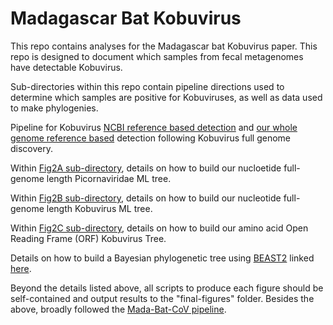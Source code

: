 # Madagascar Bat Kobuvirus

This repo contains analyses for the Madagascar bat Kobuvirus paper. This repo is designed to document which samples from fecal metagenomes have detectable Kobuvirus. 

Sub-directories within this repo contain pipeline directions used to determine which samples are positive for Kobuviruses, as well as data used to make phylogenies. 

Pipeline for Kobuvirus [NCBI reference based detection](https://github.com/fgonzalez3/mada-bat-kobuvirus/blob/main/Finding-Initial-Kobuvirus-Positives.md) and [our whole genome reference based](https://github.com/fgonzalez3/mada-bat-kobuvirus/blob/main/BLAST_OP287812.md) detection following Kobuvirus full genome discovery. 

Within [Fig2A sub-directory](https://github.com/fgonzalez3/mada-bat-kobuvirus/blob/main/Fig2A/2A-Tree-Instructions.md), details on how to build our nucloetide full-genome length Picornaviridae ML tree. 

Within [Fig2B sub-directory](https://github.com/fgonzalez3/mada-bat-kobuvirus/blob/main/Fig2B/Fig2B-Tree-Instructions.md), details on how to build our nucleotide full-genome length Kobuvirus ML tree. 

Within [Fig2C sub-directory](https://github.com/fgonzalez3/mada-bat-kobuvirus/blob/main/Fig2C/Fig2C-Tree-Instructions.md), details on how to build our amino acid Open Reading Frame (ORF) Kobuvirus Tree. 

Details on how to build a Bayesian phylogenetic tree using [BEAST2](http://www.beast2.org/) linked [here](https://github.com/fgonzalez3/mada-bat-kobuvirus/blob/main/Fig3/BEAST-Tree-Instructions.md). 

Beyond the details listed above, all scripts to produce each figure should be self-contained and output results to the "final-figures" folder. Besides the above, broadly followed the [Mada-Bat-CoV pipeline](https://github.com/brooklabteam/Mada-Bat-CoV). 

